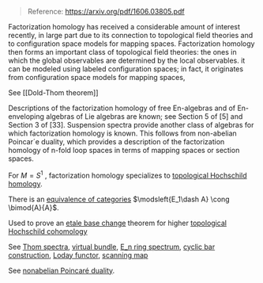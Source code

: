 > Reference: https://arxiv.org/pdf/1606.03805.pdf

Factorization homology has received a considerable amount of interest recently, in large part due to its connection to topological field theories and to configuration space models for mapping spaces.
Factorization homology then forms an important class of topological field theories: the ones in which the global observables are determined by the local observables.
it can be modeled using labeled configuration spaces; in fact, it originates from configuration space models for mapping spaces,

See [[Dold-Thom theorem]]

Descriptions of the factorization homology of free En-algebras and of En-enveloping algebras of Lie algebras are known; see Section 5 of \[5\] and Section 3 of \[33\]. Suspension spectra provide another class of algebras for which factorization homology is known. This follows from non-abelian Poincar´e duality, which provides a description of the factorization homology of n-fold loop spaces in terms of mapping spaces or section spaces.

 For $M = S^1$ , factorization homology specializes to [topological Hochschild homology](topological%20Hochschild%20homology.md).
 


 
 There is an [equivalence of categories](equivalence%20of%20categories.md) $\modsleft{E_1\dash A} \cong \bimod{A}{A}$.
 
 Used to prove an [etale base change](etale%20base%20change) theorem for higher [topological Hochschild cohomology](topological%20Hochschild%20cohomology.md)
 
 See [Thom spectra](Thom%20spectrum.md), [virtual bundle](virtual%20bundle), [E_n ring spectrum](E_n%20ring%20spectrum.md), [cyclic bar construction](cyclic%20bar%20construction), [Loday functor](Loday%20functor), [scanning map](scanning%20map)
 
 See [nonabelian Poincaré duality](nonabelian%20Poincaré%20duality.md).